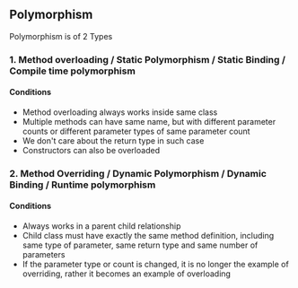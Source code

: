 ## Polymorphism
Polymorphism is of 2 Types

### 1. Method overloading / Static Polymorphism / Static Binding / Compile time polymorphism

#### Conditions

- Method overloading always works inside same class
- Multiple methods can have same name, but with different parameter counts or different parameter types of same parameter count
- We don't care about the return type in such case
- Constructors can also be overloaded

### 2. Method Overriding / Dynamic Polymorphism / Dynamic Binding / Runtime polymorphism
#### Conditions
- Always works in a parent child relationship
- Child class must have exactly the same method definition, including same type of parameter, same return type and same number of parameters
- If the parameter type or count is changed, it is no longer the example of overriding, rather it becomes an example of overloading
